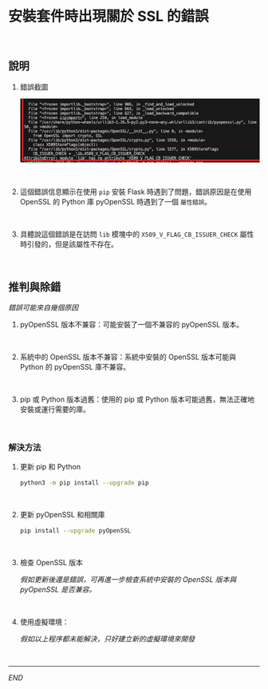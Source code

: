 # 安裝套件時出現關於 SSL 的錯誤

<br>

## 說明

1. 錯誤截圖

   ![](images/img_17.png)

<br>

2. 這個錯誤信息顯示在使用 `pip` 安裝 Flask 時遇到了問題，錯誤原因是在使用 OpenSSL 的 Python 庫 pyOpenSSL 時遇到了一個 `屬性錯誤`。

<br>

3. 具體說這個錯誤是在訪問 `lib` 模塊中的 `X509_V_FLAG_CB_ISSUER_CHECK` 屬性時引發的，但是該屬性不存在。

<br>

## 推判與除錯

_錯誤可能來自幾個原因_


1. pyOpenSSL 版本不兼容：可能安裝了一個不兼容的 pyOpenSSL 版本。

<br>

2. 系統中的 OpenSSL 版本不兼容：系統中安裝的 OpenSSL 版本可能與 Python 的 pyOpenSSL 庫不兼容。

<br>

3. pip 或 Python 版本過舊：使用的 pip 或 Python 版本可能過舊，無法正確地安裝或運行需要的庫。


<br>

### 解決方法

1. 更新 pip 和 Python

   ```bash
   python3 -m pip install --upgrade pip
   ```

<br>

2. 更新 pyOpenSSL 和相關庫
   
   ```bash
   pip install --upgrade pyOpenSSL
   ```

<br>

3. 檢查 OpenSSL 版本
   
   _假如更新後還是錯誤，可再進一步檢查系統中安裝的 OpenSSL 版本與 pyOpenSSL 是否兼容。_

<br>

4. 使用虛擬環境：

    _假如以上程序都未能解決，只好建立新的虛擬環境來開發_

<br>

___

_END_